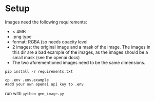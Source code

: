 # Setup

Images need the following requirements:
- < 4MB
- .png type
- format: RGBA (so needs opacity level
- 2 images: the original image and a mask of the image. The images in this dir are a bad example of the images, as the images should be a small mask (see the openai docs)
- The two aforementioned images need to be the same dimensions.

```
pip install -r requirements.txt

cp .env .env.example
#add your own openai api key to .env
```

run with `python gen_image.py`

